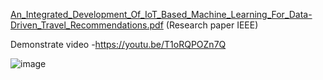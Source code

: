 
[An_Integrated_Development_Of_IoT_Based_Machine_Learning_For_Data-Driven_Travel_Recommendations.pdf](https://github.com/user-attachments/files/16178423/An_Integrated_Development_Of_IoT_Based_Machine_Learning_For_Data-Driven_Travel_Recommendations.pdf) (Research paper IEEE)

Demonstrate video -https://youtu.be/T1oRQPOZn7Q 

![image](https://github.com/NakacwaOlivia/Enviro-Predict/assets/148626818/05f8c06b-4e3b-464d-ae09-24d031bcff61)

